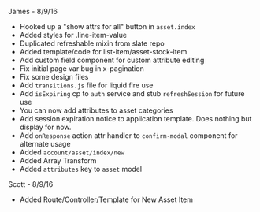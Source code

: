 James - 8/9/16
- Hooked up a "show attrs for all" button in `asset.index`
- Added styles for .line-item-value
- Duplicated refreshable mixin from slate repo
- Added template/code for list-item/asset-stock-item
- Add custom field component for custom attribute editing
- Fix initial page var bug in x-pagination
- Fix some design files
- Add `transitions.js` file for liquid fire use
- Add `isExpiring` cp to `auth` service and stub `refreshSession` for future use
- You can now add attributes to asset categories
- Add session expiration notice to application template. Does nothing but display for now.
- Add `onResponse` action attr handler to `confirm-modal` component for alternate usage
- Added `account/asset/index/new`
- Added Array Transform
- Added `attributes` key to `asset` model

Scott - 8/9/16
- Added Route/Controller/Template for New Asset Item
